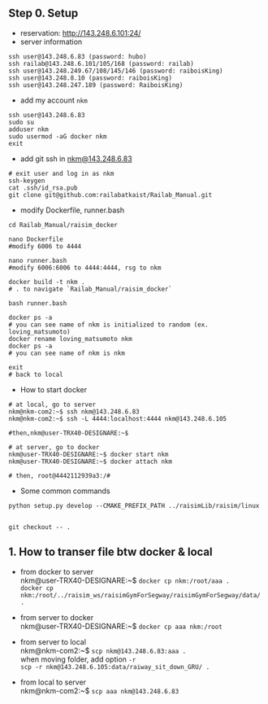 ## Step 0. Setup
- reservation: http://143.248.6.101:24/
- server information
```
ssh user@143.248.6.83 (password: hubo)
ssh railab@143.248.6.101/105/168 (password: railab)
ssh user@143.248.249.67/108/145/146 (password: raiboisKing)
ssh user@143.248.8.10 (password: raiboisKing)
ssh user@143.248.247.189 (password: RaiboisKing)
```
- add my account `nkm`

```
ssh user@143.248.6.83
sudo su
adduser nkm
sudo usermod -aG docker nkm
exit
```
- add git ssh in nkm@143.248.6.83
```
# exit user and log in as nkm
ssh-keygen
cat .ssh/id_rsa.pub
git clone git@github.com:railabatkaist/Railab_Manual.git
```

- modify Dockerfile, runner.bash  
```
cd Railab_Manual/raisim_docker

nano Dockerfile 
#modify 6006 to 4444  

nano runner.bash
#modify 6006:6006 to 4444:4444, rsg to nkm  

docker build -t nkm .
# . to navigate `Railab_Manual/raisim_docker`  

bash runner.bash

docker ps -a 
# you can see name of nkm is initialized to random (ex. loving_matsumoto)
docker rename loving_matsumoto nkm
docker ps -a
# you can see name of nkm is nkm

exit
# back to local
```

- How to start docker


```
# at local, go to server
nkm@nkm-com2:~$ ssh nkm@143.248.6.83
nkm@nkm-com2:~$ ssh -L 4444:localhost:4444 nkm@143.248.6.105

#then,nkm@user-TRX40-DESIGNARE:~$ 

# at server, go to docker
nkm@user-TRX40-DESIGNARE:~$ docker start nkm
nkm@user-TRX40-DESIGNARE:~$ docker attach nkm

# then, root@4442112939a3:/# 
```

- Some common commands
```
python setup.py develop --CMAKE_PREFIX_PATH ../raisimLib/raisim/linux


git checkout -- .

```

## 1. How to transer file btw docker & local

- from docker to server  
nkm@user-TRX40-DESIGNARE:~$ `docker cp nkm:/root/aaa .`  
`docker cp nkm:/root/../raisim_ws/raisimGymForSegway/raisimGymForSegway/data/ .`


- from server to docker  
nkm@user-TRX40-DESIGNARE:~$ `docker cp aaa nkm:/root`  

- from server to local  
nkm@nkm-com2:~$ `scp nkm@143.248.6.83:aaa .`  
when moving folder, add option `-r`  
`scp -r nkm@143.248.6.105:data/raiway_sit_down_GRU/ .`

- from local to server  
nkm@nkm-com2:~$ `scp aaa nkm@143.248.6.83`

